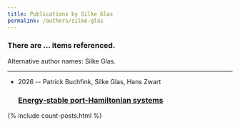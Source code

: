 ```yaml
---
title: Publications by Silke Glas
permalink: /authors/silke-glas
---
```


<h3 id="number-posts">There are ... items referenced.</h3>
<p id='info-authors'>Alternative author names: Silke Glas.</p>
<hr />
<ul class="post-list">
<li><span class='post-meta'>2026 -- Patrick Buchfink, Silke Glas, Hans Zwart</span><h3><a class='post-link' href="{{ site.baseurl }}/energy-stable-port-hamiltonian-systems">Energy-stable port-Hamiltonian systems</a></h3></li>

</ul>
{% include count-posts.html %}
